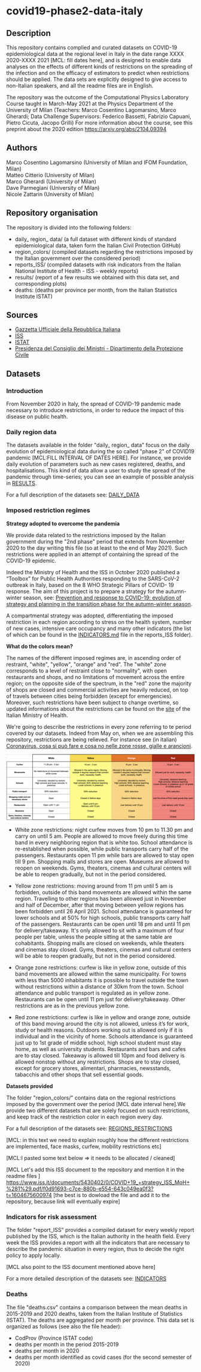 # covid19-phase2-data-italy

## Description

This repository contains complied and curated datasets on COVID-19 epidemiological data at the regional level in Italy in the date range XXXX 2020-XXXX 2021 [MCL: fill dates here], and is designed to enable data analyses on the effects of different kinds of restrictions on the spreading of the infection and on the efficacy of estimators to predict when restrictions should be applied. The data sets are explicitly designed to give access to non-Italian speakers, and all the readme files are in English. 

The repository was the outcome of the Computational Physics Laboratory Course taught in March-May 2021 at the Physics Department of the University of Milan
(Teachers: Marco Cosentino Lagomarsino, Marco Gherardi; Data Challenge Supervisors: Federico Bassetti, Fabrizio Capuani, Pietro Cicuta, Jacopo Grilli)
For more information about the course, see this preprint about the 2020 edition
https://arxiv.org/abs/2104.09394


## Authors 
Marco Cosentino Lagomarsino (University of Milan and IFOM Foundation, Milan)  
Matteo Citterio (University of Milan)  
Marco Gherardi  (University of Milan)  
Dave Parmegiani (University of Milan)  
Nicole Zattarin (University of Milan)


## Repository organisation
The repository is divided into the following folders:

- daily_ region_ data/ (a full dataset with different kinds of standard epidemiological data, taken form the Italian Civil Protection GitHub)
- region_colors/ (compiled datasets regarding the restrictions imposed by the Italian government over the considered period)
- reports_ISS/ (compiled datasets with risk indicators from the Italian National Institute of Health - ISS - weekly reports)
- results/ (report of a few results we obtained with this data set, and corresponding plots)
- deaths: (deaths per province per month, from the Italian Statistics Institute ISTAT)

## Sources
- [Gazzetta Ufficiale della Repubblica Italiana](https://www.gazzettaufficiale.it/home)
- [ISS](https://www.iss.it/web/iss-en)
- [ISTAT](https://www.istat.it/en/archivio/240106)
- [Presidenza del Consiglio dei Ministri - Dipartimento della Protezione Civile](https://github.com/pcm-dpc)



## Datasets
### Introduction
From November 2020  in Italy, the spread of COVID-19 pandemic made necessary to introduce restrictions, in order to reduce the impact of this disease on public health.

### Daily region data
The datasets available in the folder "daily_ region_ data" focus on the daily evolution of epidemiological data during the so called "phase 2" of COVID19 pandemic [MCL:FILL INTERVAL OF DATES HERE]. For instance, we provide daily evolution of parameters such as new cases registered, deaths, and hospitalisations. This kind of data allow a user to study the spread of the pandemic through time-series; you can see an example of possible analysis in [RESULTS](https://github.com/nicolezatta/covid19-phase2-data-Italy/blob/main/results/RESULTS.md).

For a full description of the datasets see: [DAILY_DATA](https://github.com/nicolezatta/covid19-phase2-data-Italy/blob/main/daily_region_data/DAILY_DATA.md)

### Imposed restriction regimes
**Strategy adopted to overcome the pandemia**

We provide data related to the restrictions imposed by the Italian government during the "2nd phase" period that extends from November 2020 to the day writing this file (so at least to the end of May 2021). Such restrictions were applied in an attempt of containing the spread of the COVID-19 epidemic. 

Indeed the Ministry of Health and the ISS in October 2020 published a “Toolbox” for Public Health Authorities responding to the SARS-CoV-2 outbreak in Italy, based on the 8 WHO Strategic Pillars of COVID- 19 response. The aim of this project is to prepare a strategy for the autumn-winter season, see:
[Prevention and response to COVID-19: evolution of strategy and planning in the transition phase for the autumn-winter season](https://github.com/nicolezatta/covid19-phase2-data-Italy/blob/main/COVID%2019_%20strategy_ISS_MoH.pdf).

A compartmental strategy was adopted, differentiating the imposed restriction in each region according to stress on the health system, number of new cases, intensive care occupancy and many other indicators (the list of which can be found in the [INDICATORS.md](https://github.com/nicolezatta/covid19-phase2-data-Italy/blob/main/reports_ISS/INDICATORS.md) file in the reports_ISS folder).



**What do the colors mean?**

The names of the different imposed regimes are, in ascending order of restraint, "white", "yellow", "orange" and "red". The "white" zone corresponds to a level of restraint close to "normality", with open restaurants and shops, and no limitations of movement across the entire region; on the opposite side of the spectrum, in the "red" zone the majority of shops are closed and commercial activities are heavily reduced, on top of travels between cities being forbidden (except for emergencies). Moreover, such restrictions have been subject to change overtime, so updated informations about the restrictions can be found on the [site](http://www.salute.gov.it/portale/nuovocoronavirus/dettaglioFaqNuovoCoronavirus.jsp?lingua=english&id=230#11) of the Italian Ministry of Health.

We're going to describe the restrictions in every zone referring to te period covered by our datasets. Indeed from May on, when we are assembling this repository, restrictions are being relieved. For instance see (in italian) [Coronavirus, cosa si può fare e cosa no nelle zone rosse, gialle e arancioni](https://www.ilsole24ore.com/art/coronavirus-mappa-e-restrizioni-zona-previste-nuovo-dpcm-ADDS4B0?refresh_ce=1).

![](results/images/zones_restrictions.png)

- White zone restrictions: night curfew moves from 10 pm to 11.30 pm and carry on until 5 am. People are allowed to move freely during this time band in every neighboring region that is white too. School attendance is re-established when possible, while public transports carry half of the passengers. Restaurants open 11 pm while bars are allowed to stay open till 9 pm. Shopping malls and stores are open. Museums are allowed to reopen on weekends. Gyms, theaters, cinemas and cultural centers will be able to reopen gradually, but not in the period considered.

- Yellow zone restrictions: moving around from 11 pm until 5 am is forbidden, outside of this band movements are allowed within the same region. Travelling to other regions has been allowed just in November and half of December, after that moving between yellow regions has been forbidden until 26 April 2021. School attendance is guaranteed for lower schools and at 50% for high schools, public transports carry half of the passengers. Restaurants can be open until 18 pm and until 11 pm for delivery/takeaway. It's only allowed to sit with a maximum of four people per table, unless the people sitting at the same table are cohabitants.
Shopping malls are closed on weekends, while theaters and cinemas stay closed. Gyms, theaters, cinemas and cultural centers will be able to reopen gradually, but not in the period considered.

- Orange zone restrictions: curfew is like in yellow zone, outside of this band movements are allowed within the same municipality. For towns with less than 5000 inhabitants it is possible to travel outside the town without restrictions within a distance of 30km from the town. School attendance and public transport is regulated as in yellow zone. Restaurants can be open until 11 pm just for delivery/takeaway. Other restrictions are as in the previous yellow zone. 

- Red zone restrictions: curfew is like in yellow and orange zone, outside of this band moving around the city is not allowed, unless it’s for work, study or health reasons. Outdoors working out is allowed only if it is individual and in the vicinity of home. Schools attendance is guaranteed just up to 1st grade of middle school, high school student must stay home, as well as university students. Restaurants and bars and cafes are to stay closed. Takeaway is allowed till 10pm and food delivery is allowed nonstop without any restrictions. Shops are to stay closed, except for grocery stores, alimentari, pharmacies, newsstands, tabacchis and other shops that sell essential goods.



**Datasets provided**

The folder "region_colors/" contains data on the regional restrictions imposed by the government over the period [MCL date interval here].We provide two different datasets that are solely focused on such restrictions, and keep track of the restriction color in each region every day.

For a full description of the datasets see: [REGIONS_RESTRICTIONS](https://github.com/nicolezatta/covid19-phase2-data-Italy/blob/main/region_colors/REGIONS_RESTRICTIONS.md)

[MCL: in this text we need to explain roughly how the different restrictions are implemented, face masks, curfew, mobility restrictions etc]

[MCL:I pasted some text below => it needs to be allocated / cleaned]

[MCL Let's add this ISS document to the repository and mention it in the readme files ]
https://www.iss.it/documents/5430402/0/COVID+19_+strategy_ISS_MoH+%281%29.pdf/f0d91693-c7ce-880b-e554-643c049ea0f3?t=1604675600974
[the best is to dowload the file and add it to the repository, because link will eventually expire]




### Indicators for risk assessment
The folder "report_ISS" provides a compiled dataset for every weekly report published by the ISS, which is the Italian authority in the health field. Every week the ISS provides a report with all the indicators that are necessary to describe the pandemic situation in every region, thus to decide the right policy to apply locally. 

[MCL also point to the ISS document mentioned above here]

For a more detailed description of the datasets see: [INDICATORS](https://github.com/nicolezatta/covid19-phase2-data-Italy/blob/main/reports_ISS/INDICATORS.md)

### Deaths
The file "deaths.csv" contains a comparison between the mean deaths in 2015-2019 and 2020 deaths, taken from the Italian Institute of Statistics (ISTAT). The deaths are aggregated per month per province. This data set is organized as follows (see also the file header):

- CodProv (Province ISTAT code) 
- deaths per month in the period 2015-2019
- deaths per month in 2020
- deaths per month identified as covid cases (for the second semester of 2020)